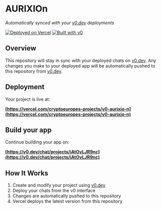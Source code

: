 # AURIXIOn

*Automatically synced with your [v0.dev](https://v0.dev) deployments*

[![Deployed on Vercel](https://img.shields.io/badge/Deployed%20on-Vercel-black?style=for-the-badge&logo=vercel)](https://vercel.com/cryptoeuropes-projects/v0-aurixio-n)
[![Built with v0](https://img.shields.io/badge/Built%20with-v0.dev-black?style=for-the-badge)](https://v0.dev/chat/projects/iAtOvLJR9nc)

## Overview

This repository will stay in sync with your deployed chats on [v0.dev](https://v0.dev).
Any changes you make to your deployed app will be automatically pushed to this repository from [v0.dev](https://v0.dev).

## Deployment

Your project is live at:

**[https://vercel.com/cryptoeuropes-projects/v0-aurixio-n](https://vercel.com/cryptoeuropes-projects/v0-aurixio-n)**

## Build your app

Continue building your app on:

**[https://v0.dev/chat/projects/iAtOvLJR9nc](https://v0.dev/chat/projects/iAtOvLJR9nc)**

## How It Works

1. Create and modify your project using [v0.dev](https://v0.dev)
2. Deploy your chats from the v0 interface
3. Changes are automatically pushed to this repository
4. Vercel deploys the latest version from this repository